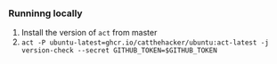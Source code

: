 ### Runninng locally

1. Install the version of `act` from master
2. `act -P ubuntu-latest=ghcr.io/catthehacker/ubuntu:act-latest -j version-check --secret GITHUB_TOKEN=$GITHUB_TOKEN`
